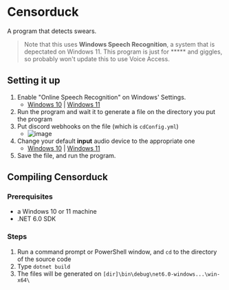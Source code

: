 # Censorduck
A program that detects swears.
> Note that this uses **Windows Speech Recognition**, a system that is depectated on Windows 11.
> This program is just for ***** and giggles, so probably won't update this to use Voice Access.

## Setting it up
1. Enable "Online Speech Recognition" on Windows' Settings.
   - [Windows 10](https://www.tenforums.com/tutorials/118136-enable-disable-online-speech-recognition-windows-10-a.html) | [Windows 11](https://www.elevenforum.com/t/enable-or-disable-online-speech-recognition-in-windows-11.7552/)
2. Run the program and wait it to generate a file on the directory you put the program
3. Put discord webhooks on the file (which is `cdConfig.yml`)
   - ![image](https://github.com/jbcarreon123/Censorduck/assets/86447165/5719a4c8-5f89-40cd-a599-dd122cd0a4e6)
4. Change your default **input** audio device to the appropriate one
   - [Windows 10](https://www.tenforums.com/tutorials/111310-change-default-sound-input-device-windows-10-a.html) | [Windows 11](https://www.elevenforum.com/t/change-default-sound-input-device-in-windows-11.1864/)
6. Save the file, and run the program.

## Compiling Censorduck
### Prerequisites
- a Windows 10 or 11 machine
- .NET 6.0 SDK
### Steps
1. Run a command prompt or PowerShell window, and `cd` to the directory of the source code
2. Type `dotnet build`
3. The files will be generated on `[dir]\bin\debug\net6.0-windows...\win-x64\`
